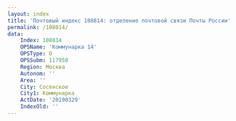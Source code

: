 ```yaml
---
layout: index
title: 'Почтовый индекс 108814: отделение почтовой связи Почты России'
permalink: /108814/
data:
    Index: 108814
    OPSName: 'Коммунарка 14'
    OPSType: О
    OPSSubm: 117950
    Region: Москва
    Autonom: ''
    Area: ''
    City: Сосенское
    City1: Коммунарка
    ActDate: '20190329'
    IndexOld: ''
---
```

